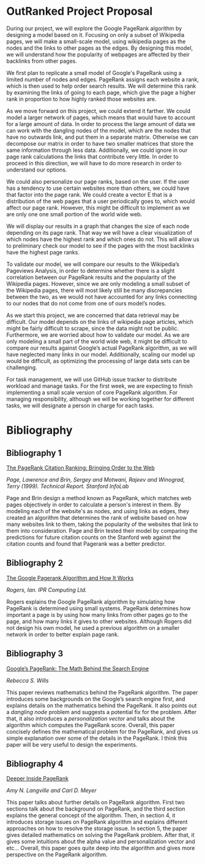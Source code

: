 # OutRanked Project Proposal

During our project, we will explore the Google PageRank algorithm by designing a model based on it. Focusing on only a subset of Wikipedia pages, we will make a small-scale model, using wikipedia pages as the nodes and the links to other pages as the edges. By designing this model, we will understand how the popularity of webpages are affected by their backlinks from other pages. 

We first plan to replicate a small model of Google's PageRank using a limited number of nodes and edges. PageRank assigns each website a rank, which is then used to help order search results. We will determine this rank by examining the links of going to each page, which give the page a higher rank in proportion to how highly ranked those websites are. 

As we move forward on this project, we could extend it farther. We could model a larger network of pages, which means that would have to account for a large amount of data. In order to process the large amount of data we can work with the dangling nodes of the model, which are the nodes that have no outwards link, and put them in a separate matrix. Otherwise we can decompose our matrix in order to have two smaller matrices that store the same information through less data. Additionally, we could ignore in our page rank calculations the links that contribute very little. In order to proceed in this direction, we will have to do more research in order to understand our options.

We could also personalize our page ranks, based on the user. If the user has a tendency to use certain websites more than others, we could have that factor into the page rank. We could create a vector E that is a distribution of the web pages that a user periodically goes to, which would affect our page rank. However, this might be difficult to implement as we are only one one small portion of the world wide web.

We will display our results in a graph that changes the size of each node depending on its page rank. That way we will have a clear visualization of which nodes have the highest rank and which ones do not. This will allow us to preliminary check our model to see if the pages with the most backlinks have the highest page ranks.

To validate our model, we will compare our results to the Wikipedia’s Pageviews Analysis, in order to determine whether there is a slight correlation between our PageRank results and the popularity of the Wikipedia pages. However, since we are only modeling a small subset of the Wikipedia pages, there will most likely still be many discrepancies between the two, as we would not have accounted for any links connecting to our nodes that do not come from one of ours model’s nodes. 

As we start this project, we are concerned that data retrieval may be difficult. Our model depends on the links of wikipedia page articles, which might be fairly difficult to scrape, since the data might not be public. Furthermore, we are worried about how to validate our model. As we are only modeling a small part of the world wide web, it might be difficult to compare our results against Google’s actual PageRank algorithm, as we will have neglected many links in our model. Additionally, scaling our model up would be difficult, as optimizing the processing of large data sets can be challenging.

For task management, we will use GitHub issue tracker to distribute workload and manage tasks. For the first week, we are expecting to finish implementing a small scale version of core PageRank algorithm. For managing responsibility, although we will be working together for different tasks, we will designate a person in charge for each tasks.

# Bibliography

## Bibliography 1
[The PageRank Citation Ranking: Bringing Order to the Web](http://ilpubs.stanford.edu:8090/422/1/1999-66.pdf)

*Page, Lawrence and Brin, Sergey and Motwani, Rajeev and Winograd, Terry (1999). Technical Report. Stanford InfoLab*

Page and Brin design a method known as PageRank, which matches web pages objectively in order to calculate a person's interest in them. By modeling each of the website's as nodes, and using links as edges, they created an algorithm that determines the rank of website based on how many websites link to them, taking the popularity of the websites that link to them into consideration. Page and Brin tested their model by comparing the predictions for future citation counts on the Stanford web against the citation counts and found that Pagerank was a better predictor. 

## Bibliography 2
[The Google Pagerank Algorithm and How It Works](http://www.cs.princeton.edu/~chazelle/courses/BIB/pagerank.htm)

*Rogers, Ian. IPR Computing Ltd.*

Rogers explains the Google PageRank algorithm by simulating how PageRank is determined using small systems. PageRank determines how important a page is by using how many links from other pages go to the page, and how many links it gives to other websites. Although Rogers did not design his own model, he used a previous algorithm on a smaller network in order to better explain page rank.

## Bibliography 3
[Google’s PageRank: The Math Behind the Search Engine](http://www.cems.uvm.edu/~tlakoba/AppliedUGMath/other_Google/Wills.pdf)

*Rebecca S. Wills*

This paper reviews mathematics behind the PageRank algorithm. The paper introduces some backgrounds on the Google’s search engine first, and explains details on the mathematics behind the PageRank. It also points out a *dangling node* problem and suggests a potential fix for the problem. After that, it also introduces a *personalization vector* and talks about the algorithm which computes the PageRank score. Overall, this paper concisely defines the mathematical problem for the PageRank, and gives us simple explanation over some of the details in the PageRank. I think this paper will be very useful to design the experiments.

## Bibliography 4
[Deeper Inside PageRank](http://meyer.math.ncsu.edu/Meyer/PS_Files/DeeperInsidePR.pdf)

*Amy N. Langville and Carl D. Meyer*

This paper talks about further details on PageRank algorithm. First two sections talk about the background on PageRank, and the third section explains the general concept of the algorithm. Then, in section 4, it introduces storage issues on PageRank algorithm and explains different approaches on how to resolve the storage issue. In section 5, the paper gives detailed mathematics on solving the PageRank problem. After that, it gives some intuitions about the alpha value and personalization vector and etc… Overall, this paper goes quite deep into the algorithm and gives more perspective on the PageRank algorithm.

